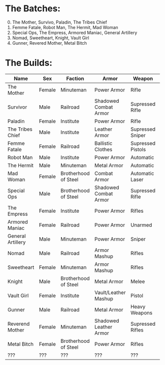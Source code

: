 # The Batches:

0. The Mother, Survivo, Paladin, The Tribes Chief
1. Femme Fatale, Robot Man, The Hermit, Mad Woman
2. Special Ops, The Empress, Armored Maniac, General Artillery
3. Nomad, Sweetheart, Knight, Vault Girl
4. Gunner, Revered Mother, Metal Bitch

# The Builds:

| Name              | Sex    | Faction              | Armor                  | Weapon            | Playstyle |
| ----------------- | ------ | -------------------- | ---------------------- | ----------------- | --------- |
| The Mother        | Female | Minuteman            | Power Armor            | Rifle             | Loud      |
| Survivor          | Male   | Railroad             | Shadowed Combat Armor  | Supressed Rifle   | Stealth   |
| Paladin           | Female | Institute            | Power Armor            | Rifle             | Loud      |
| The Tribes Chief  | Male   | Institute            | Leather Armor          | Supressed Sniper  | Stealth   |
| Femme Fatale      | Female | Railroad             | Ballistic Clothes      | Supressed Pistols | Stealth   |
| Robot Man         | Male   | Institute            | Power Armor            | Automatic         | Loud      |
| The Hermit        | Male   | Minuteman            | Metal Armor            | Automatic         | Loud      |
| Mad Woman         | Female | Brotherhood of Steel | Combat Armor           | Automatic Laser   | Loud      |
| Special Ops       | Male   | Brotherhood of Steel | Shadowed Combat Armor  | Supressed Rifle   | Stealth   |
| The Empress       | Female | Institute            | Power Armor            | Rifles            | Loud      |
| Armored Maniac    | Female | Railroad             | Power Armor            | Unarmed           | Loud      |
| General Artillery | Male   | Minuteman            | Power Armor            | Sniper            | Loud      |
| Nomad             | Male   | Railroad             | Armor Mashup           | Rifles            | Loud      |
| Sweetheart        | Female | Minuteman            | Armor Mashup           | Rifles            | Loud      |
| Knight            | Male   | Brotherhood of Steel | Metal Armor            | Melee             | Loud      |
| Vault Girl        | Female | Institute            | Vault/Leather Mashup   | Pistol            | Loud      |
| Gunner            | Male   | Railroad             | Metal Armor            | Heavy Weapons     | Loud      |
| Reverend Mother   | Female | Minuteman            | Shadowed Leather Armor | Supressed Rifles  | Stealth   |
| Metal Bitch       | Female | Brotherhood of Steel | Power Armor            | Rifles            | Loud      |
| ???               | ???    | ???                  | ???                    | ???               | ???       |
